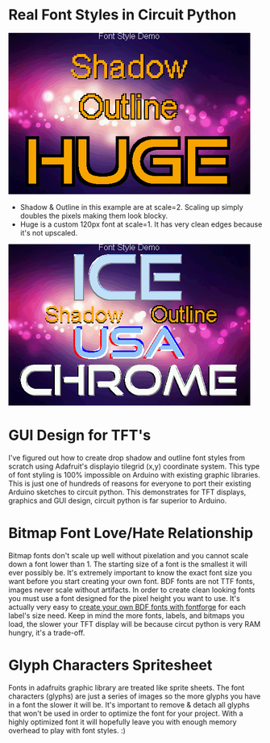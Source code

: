# Real Font Styles in Circuit Python

![](https://raw.githubusercontent.com/DJDevon3/My_Circuit_Python_Projects/main/Font%20Styles/screenshot.bmp)

- Shadow & Outline in this example are at scale=2. Scaling up simply doubles the pixels making them look blocky.
- Huge is a custom 120px font at scale=1. It has very clean edges because it's not upscaled.

![](https://raw.githubusercontent.com/DJDevon3/My_Circuit_Python_Projects/main/Font%20Styles/screenshot2.bmp)

# GUI Design for TFT's
I've figured out how to create drop shadow and outline font styles from scratch using
Adafruit's displayio tilegrid (x,y) coordinate system. This type of font styling is 100% impossible on Arduino with existing graphic libraries.
This is just one of hundreds of reasons for everyone to port their existing Arduino sketches to circuit python.
This demonstrates for TFT displays, graphics and GUI design, circuit python is far superior to Arduino.

# Bitmap Font Love/Hate Relationship
Bitmap fonts don't scale up well without pixelation and you cannot scale down a font lower than 1. 
The starting size of a font is the smallest it will ever possibly be. It's extremely
important to know the exact font size you want before you start creating your own font. BDF fonts are not TTF fonts, images never scale without artifacts.
In order to create clean looking fonts you must use a font designed for the pixel height you want to use. It's actually very easy to [create your own BDF fonts
with fontforge](https://learn.adafruit.com/custom-fonts-for-pyportal-circuitpython-display/overview) for each label's size need. Keep in mind the more fonts, labels, and bitmaps you load, the slower your TFT display will be because circut python is very RAM hungry, it's a trade-off.  

# Glyph Characters Spritesheet
Fonts in adafruits graphic library are treated like sprite sheets. 
The font characters (glyphs) are just a series of images so the more glyphs you have in a font the slower it will be.
It's important to remove & detach all glyphs that won't be used in order to optimize the font for your project.
With a highly optimized font it will hopefully leave you with enough memory overhead to play with font styles. :)
